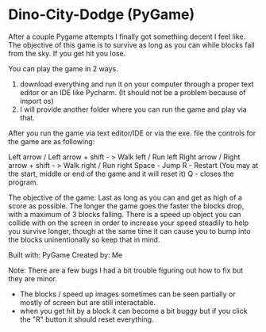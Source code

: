 # Dino-City-Dodge (PyGame)

After a couple Pygame attempts I finally got something decent I feel like.
The objective of this game is to survive as long as you can while blocks fall from the sky. If you get hit you lose.

You can play the game in 2 ways.
1) download everything and run it on your computer through a proper text editor or an IDE like Pycharm. (It should not be a problem because of import os)
2) I will provide another folder where you can run the game and play via that.

After you run the game via text editor/IDE or via the exe. file the controls for the game are as following:

Left arrow / Left arrow + shift - > Walk left / Run left
Right arrow / Right arrow + shift - > Walk right / Run right
Space - Jump
R - Restart (You may at the start, middle or end of the game and it will reset it)
Q - closes the program.

The objective of the game:
Last as long as you can and get as high of a score as possible. The longer the game goes the faster the blocks drop, with a maximum of 3 blocks falling.
There is a speed up object you can collide with on the screen in order to increase your speed steadily to help you survive longer, though at the same time it can cause you to bump into the blocks uninentionally so keep that in mind.

Built with:
PyGame
Created by:
Me

Note:
There are a few bugs I had a bit trouble figuring out how to fix but they are minor.
- The blocks / speed up images sometimes can be seen partially or mostly of screen but are still interactable.
- when you get hit by a block it can become a bit buggy but if you click the "R" button it should reset everything.
